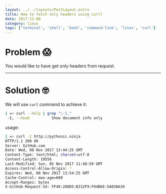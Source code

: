 ```yaml
---
layout: ../../layouts/PostLayout.astro
title: How to fetch only headers using curl?
date: 2017-11-08
category: linux
tags: ['terminal', 'shell', 'bash', 'command-line', 'linux', 'curl']
---
```


# Problem 😱

You would like to have get only headers from request.

---

# Solution 🤓

We will use `curl` command to achieve it:

```bash
| => curl --help | grep "\-I,"
 -I, --head          Show document info only
```

usage:
```bash
| => curl -I http://pythonic.ninja
HTTP/1.1 200 OK
Server: GitHub.com
Date: Wed, 08 Nov 2017 13:44:25 GMT
Content-Type: text/html; charset=utf-8
Content-Length: 10556
Last-Modified: Sun, 05 Nov 2017 11:48:59 GMT
Access-Control-Allow-Origin: *
Expires: Wed, 08 Nov 2017 13:54:25 GMT
Cache-Control: max-age=600
Accept-Ranges: bytes
X-GitHub-Request-Id: FF40:288D5:B312F9:F94B6E:5A030A39
```


